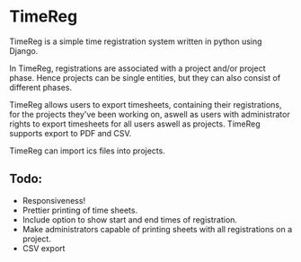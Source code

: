 TimeReg
=======
TimeReg is a simple time registration system written in python using Django.

In TimeReg, registrations are associated with a project and/or project phase.
Hence projects can be single entities, but they can also consist of different
phases.

TimeReg allows users to export timesheets, containing their registrations, for
the projects they've been working on, aswell as users with administrator rights
to export timesheets for all users aswell as projects. TimeReg supports export
to PDF and CSV.


TimeReg can import ics files into projects.


Todo:
-----
* Responsiveness!
* Prettier printing of time sheets.
* Include option to show start and end times of registration.
* Make administrators capable of printing sheets with all registrations on a project.
* CSV export
